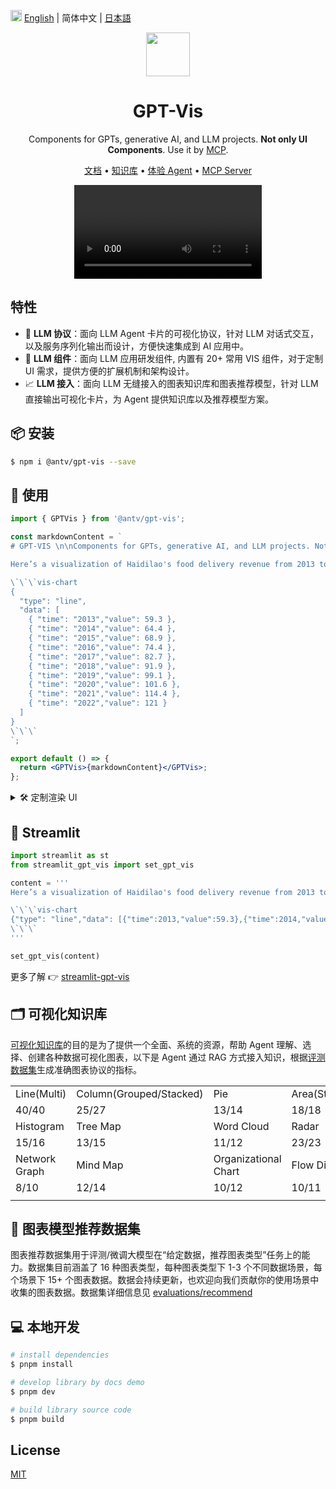 <img src="https://gw.alipayobjects.com/zos/antfincdn/R8sN%24GNdh6/language.svg" width="18"> [English](./README.md) | 简体中文 | [日本語](./README.ja-JP.md)

<div align="center">
  <img src="https://github.com/eosphoros-ai/GPT-Vis/assets/17919400/c8804ffb-d3d6-45d3-846f-cf217681ab05" height=70">
</div>

<h1 align="center">GPT-Vis</h1>

<div align="center">

Components for GPTs, generative AI, and LLM projects. **Not only UI Components**. Use it by [MCP](https://github.com/antvis/mcp-server-chart).

<p align="center">
  <a href="https://gpt-vis.antv.vision" target="_blank">文档</a> •
  <a href="/knowledges" target="_blank">知识库</a> •
  <a href="https://www.tbox.cn/share/202504APmv6c00373739?platform=WebService" target="_blank">体验 Agent</a> •
  <a href="https://github.com/antvis/mcp-server-chart" target="_blank">MCP Server</a>
</p>
</div>

<div align="center">
  <video src="https://github.com/user-attachments/assets/b8eb4a89-b0ed-4a39-8fab-316161949446" />
</div>

## 特性

- 🤖 **LLM 协议**：面向 LLM Agent 卡片的可视化协议，针对 LLM 对话式交互，以及服务序列化输出而设计，方便快速集成到 AI 应用中。
- 🍡 **LLM 组件**：面向 LLM 应用研发组件, 内置有 20+ 常用 VIS 组件，对于定制 UI 需求，提供方便的扩展机制和架构设计。
- 📈 **LLM 接入**：面向 LLM 无缝接入的图表知识库和图表推荐模型，针对 LLM 直接输出可视化卡片，为 Agent 提供知识库以及推荐模型方案。

## 📦 安装

```bash
$ npm i @antv/gpt-vis --save
```

## 🔨 使用

```jsx
import { GPTVis } from '@antv/gpt-vis';

const markdownContent = `
# GPT-VIS \n\nComponents for GPTs, generative AI, and LLM projects. Not only UI Components.

Here’s a visualization of Haidilao's food delivery revenue from 2013 to 2022. You can see a steady increase over the years, with notable *growth* particularly in recent years.

\`\`\`vis-chart
{
  "type": "line",
  "data": [
    { "time": "2013","value": 59.3 },
    { "time": "2014","value": 64.4 },
    { "time": "2015","value": 68.9 },
    { "time": "2016","value": 74.4 },
    { "time": "2017","value": 82.7 },
    { "time": "2018","value": 91.9 },
    { "time": "2019","value": 99.1 },
    { "time": "2020","value": 101.6 },
    { "time": "2021","value": 114.4 },
    { "time": "2022","value": 121 }
  ]
}
\`\`\`
`;

export default () => {
  return <GPTVis>{markdownContent}</GPTVis>;
};
```

<details>
<summary>🛠 定制渲染 UI</summary>

```jsx
import { GPTVisLite, withChartCode, ChartType, Pie } from '@antv/gpt-vis';

const markdownContent = `
\`\`\`my-ui
my data
\`\`\`

\`\`\`vis-chart
{
  "type": "pie",
  "data": [
    { "category": "分类一", "value": 27 },
    { "category": "分类二", "value": 25 },
    { "category": "分类三", "value": 18 },
    { "category": "其他", "value": 5 }
  ]
}
\`\`\`
`;

const customRenderers = { 'my-ui': ({ children }) => <div>{children}</div> };
const components = {
  code: withChartCode({
    languageRenderers: customRenderers, // register custom block renderer
    components: { [ChartType.Pie]: Pie }, // register a pie chart
  }),
};

export default () => {
  return <GPTVisLite components={components}>{markdownContent}</GPTVisLite>;
};
```

</details>

## 🐍 Streamlit

```python
import streamlit as st
from streamlit_gpt_vis import set_gpt_vis

content = '''
Here’s a visualization of Haidilao's food delivery revenue from 2013 to 2022. You can see a steady increase over the years, with notable *growth* particularly in recent years.

\`\`\`vis-chart
{"type": "line","data": [{"time":2013,"value":59.3},{"time":2014,"value":64.4},{"time":2015,"value":68.9},{"time":2016,"value":74.4},{"time":2017,"value":82.7},{"time":2018,"value":91.9},{"time":2019,"value":99.1},{"time":2020,"value":101.6},{"time":2021,"value":114.4},{"time":2022,"value":121}]}
\`\`\`
'''

set_gpt_vis(content)
```

更多了解 👉 [streamlit-gpt-vis](https://github.com/antvis/GPT-Vis/tree/main/bindings/streamlit-gpt-vis)

## 🗂 可视化知识库

[可视化知识库](https://github.com/antvis/GPT-Vis/tree/main/knowledges)的目的是为了提供一个全面、系统的资源，帮助 Agent 理解、选择、创建各种数据可视化图表，以下是 Agent 通过 RAG 方式接入知识，根据[评测数据集](https://github.com/antvis/GPT-Vis/tree/main/evaluations/datastes/chart)生成准确图表协议的指标。

|               |                         |                      |               |                      |                 |         |
| ------------- | ----------------------- | -------------------- | ------------- | -------------------- | --------------- | ------- |
| Line(Multi)   | Column(Grouped/Stacked) | Pie                  | Area(Stacked) | Bar(Grouped/Stacked) | Scatter(Bubble) | Heatmap |
| 40/40         | 25/27                   | 13/14                | 18/18         | 18/20                | 10/10           | 9/10    |
| Histogram     | Tree Map                | Word Cloud           | Radar         | Dual Axis            | Rich Text NTV   | Pin Map |
| 15/16         | 13/15                   | 11/12                | 23/23         | 13/14                | 7.3/10          | 10/11   |
| Network Graph | Mind Map                | Organizational Chart | Flow Diagram  | Fishbone Diagram     |                 |         |
| 8/10          | 12/14                   | 10/12                | 10/11         | 10/12                |                 |         |
|               |                         |                      |               |                      |                 |         |

## 🤖 图表模型推荐数据集

图表推荐数据集用于评测/微调大模型在“给定数据，推荐图表类型”任务上的能力。数据集目前涵盖了 16 种图表类型，每种图表类型下 1-3 个不同数据场景，每个场景下 15+ 个图表数据。数据会持续更新，也欢迎向我们贡献你的使用场景中收集的图表数据。数据集详细信息见 [evaluations/recommend](https://github.com/antvis/GPT-Vis/blob/main/evaluations/datastes/recommend/README.md)

## 💻 本地开发

```bash
# install dependencies
$ pnpm install

# develop library by docs demo
$ pnpm dev

# build library source code
$ pnpm build
```

## License

[MIT](./LICENSE)

